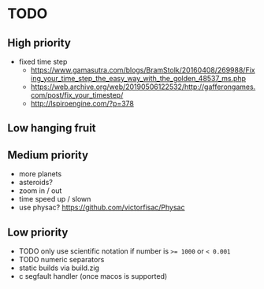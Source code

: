 # TODO

## High priority
- fixed time step
    - https://www.gamasutra.com/blogs/BramStolk/20160408/269988/Fixing_your_time_step_the_easy_way_with_the_golden_48537_ms.php
    - https://web.archive.org/web/20190506122532/http://gafferongames.com/post/fix_your_timestep/
    - http://lspiroengine.com/?p=378

## Low hanging fruit

## Medium priority
- more planets
- asteroids?
- zoom in / out
- time speed up / slown
- use physac? https://github.com/victorfisac/Physac

## Low priority
- TODO only use scientific notation if number is `>= 1000` or `< 0.001`
- TODO numeric separators
- static builds via build.zig
- c segfault handler (once macos is supported)
